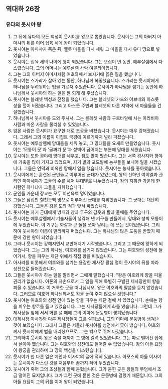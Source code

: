 ## 역대하 26장

### 유다의 웃시야 왕
1. 그 뒤에 유다의 모든 백성이 웃시야를 왕으로 뽑았습니다. 웃시야는 그의 아버지 아마샤의 뒤를 이어 십육 세에 왕이 되었습니다.
2. 웃시야는 아마샤가 죽은 뒤, 엘롯 마을을 다시 세워 그 마을을 다시 유다 땅으로 넣었습니다.
3. 웃시야는 십육 세의 나이에 왕이 되었습니다. 그는 오십이 년 동안, 예루살렘에서 다스렸습니다. 그의 어머니는 예루살렘 사람 여골리아입니다.
4. 그는 그의 아버지 아마샤처럼 여호와께서 보시기에 옳은 일을 했습니다.
5. 웃시야는 스가랴가 살아 있는 동안, 하나님께 복종했습니다. 스가랴는 웃시야에게 하나님을 두려워하는 법을 가르쳐 주었습니다. 웃시야가 하나님을 섬기는 동안에 하나님께서 웃시야의 하는 일을 잘 되게 해 주셨습니다.
6. 웃시야는 블레셋 백성과 전쟁을 했습니다. 그는 블레셋의 가드와 야브네와 아스돗 성을 헐어 버렸습니다. 그리고 아스돗 주변과 블레셋의 다른 지역에 새 마을들을 건설했습니다.
7. 하나님께서 웃시야를 도와 주셔서, 그는 블레셋 사람과 구르바알에 사는 아라비아 사람과 마온 사람을 물리칠 수 있었습니다.
8. 암몬 사람은 웃시야가 요구한 대로 조공을 바쳤습니다. 웃시야는 매우 강해졌습니다. 그래서 그의 이름이 이집트 국경에 이르기까지 널리 퍼졌습니다.
9. 웃시야는 예루살렘에 망대들을 세워 놓고, 그 망대들을 요새로 만들었습니다. 웃시야는 '모퉁이 문'과 '골짜기 문'과 성벽이 굽어지는 부분에 망대를 세웠습니다.
10. 웃시야는 또한 광야에 망대를 세우고, 샘도 많이 팠습니다. 그는 서쪽 경사지와 평야에 가축을 많이 가지고 있었으며, 자기 밭과 포도밭에 농부들을 보내어 일을 시켰습니다. 그들은 언덕과 비옥한 땅에서 일을 했습니다. 웃시야는 농사를 좋아했습니다.
11. 웃시야에게는 훈련된 군인들로 이루어진 군대가 있었는데, 왕의 신하인 여이엘과 관리인 마아세야가 그들의 수를 세어 부대별로 나누었습니다. 왕의 지휘관 가운데 한 사람인 하나냐가 그들을 지휘했습니다.
12. 군인들 가운데 장교는 모두 이천육백 명이었습니다.
13. 그들은 삼십만 칠천오백 명으로 이루어진 군대를 지휘했습니다. 그 군대는 대단히 강했습니다. 그들은 왕을 도와 적과 맞서 싸웠습니다.
14. 웃시야는 자기 군대에게 방패와 창과 투구와 갑옷과 활과 물매를 주었습니다.
15. 웃시야는 예루살렘에서 기술자들이 생각해 낸 기구를 만들어서, 망대와 성벽 모퉁이에 두었습니다. 이 기구는 화살과 큰 돌을 쏘아 날리는 데 쓰는 것이었습니다. 그리하여 웃시야의 이름이 멀리까지 퍼졌습니다. 그는 하나님의 많은 도움을 받았기 때문에 강한 왕이 되었습니다.
16. 그러나 웃시야는 강해지면서 교만해지기 시작했습니다. 그리고 그 때문에 망하게 되었습니다. 그는 그의 하나님, 여호와를 섬기지 않았습니다. 그는 여호와의 성전에 들어가서, 향을 피우는 제단 위에서 직접 향을 피웠습니다.
17. 아사랴를 비롯해서 여호와를 섬기는 용감한 제사장 팔십 명이 웃시야의 뒤를 따라 성전으로 들어갔습니다.
18. 그들은 웃시야가 하는 일을 말리면서 그에게 말했습니다. "왕은 여호와께 향을 피울 권리가 없습니다. 아론의 자손으로서 그 일을 위해 특별히 구별된 제사장만이 향을 피울 수 있습니다. 이 거룩한 곳을 떠나십시오. 왕은 여호와의 말씀을 듣지 않았습니다. 그러므로 여호와 하나님께서도 왕을 높여 주지 않으실 것입니다."
19. 웃시야는 여호와의 성전 안에 있는 향을 피우는 제단 곁에 서 있었습니다. 손에는 향을 피우는 향로를 들고 있었습니다. 그는 제사장들에게 화를 냈습니다. 그런데 그가 제사장들 앞에 서서 화를 낼 때에 그의 이마에 문둥병이 생겨났습니다.
20. 대제사장 아사랴와 다른 제사장들이 그를 살펴보니, 그의 이마에 문둥병이 생겨난 것이 보였습니다. 그래서 그들은 서둘러 웃시야를 성전에서 쫓아 냈습니다. 여호와께서 웃시야에게 벌을 내리셨으므로, 그는 밖으로 뛰쳐 나갔습니다.
21. 그리하여 웃시야 왕은 죽을 때까지 그 병에 걸려 있었습니다. 그는 따로 떨어진 집에서 살아야 했습니다. 그는 여호와의 성전에도 들어갈 수 없었습니다. 왕의 아들 요담이 왕궁을 관리하며 그 땅의 백성을 다스렸습니다.
22. 웃시야가 한 다른 일은 예언자 이사야의 글에 적혀 있습니다. 아모스의 아들 이사야는 웃시야가 다스린 것을 처음부터 끝까지 적어 두었습니다.
23. 웃시야가 죽어 그의 조상들과 함께 묻혔습니다. 그가 묻힌 곳은 왕들의 무덤에서 조금 떨어진 묘지입니다. 그가 그런 곳에 묻힌 것은 문둥병에 걸렸기 때문입니다. 그의 아들 요담이 그의 뒤를 이어 왕이 되었습니다.